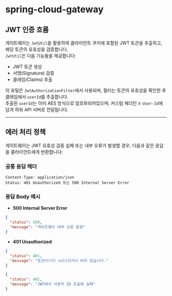 # spring-cloud-gateway

## JWT 인증 흐름

게이트웨이는 `JwtUtil`을 활용하여 클라이언트 쿠키에 포함된 JWT 토큰을 추출하고, 해당 토큰의 유효성을 검증합니다.  
`JwtUtil`은 다음 기능들을 제공합니다:

- JWT 토큰 생성  
- 서명(Signature) 검증  
- 클레임(Claims) 추출  

이 유틸은 `JwtAuthorizationFilter`에서 사용되며, 필터는 토큰의 유효성을 확인한 후 클레임에서 `userId`를 추출합니다.  
추출된 `userId`는 이미 AES 방식으로 암호화되어있으며, 커스텀 헤더인 `X-User-Id`에 담겨 하위 API 서버로 전달됩니다.

---

## 에러 처리 정책

게이트웨이는 JWT 유효성 검증 실패 또는 내부 오류가 발생할 경우, 다음과 같은 응답을 클라이언트에게 반환합니다:

### 공통 응답 헤더
```
Content-Type: application/json
Status: 401 Unauthorized 또는 500 Internal Server Error
```

### 응답 Body 예시

- **500 Internal Server Error**
```json
{
  "status": 500,
  "message": "게이트웨이 내부 오류 발생"
}
```

- **401 Unauthorized**
```json
{
  "status": 401,
  "message": "토큰이(가) null이거나 비어 있습니다."
}
```

```json
{
  "status": 401,
  "message": "JWT에서 사용자 ID 추출에 실패"
}
```